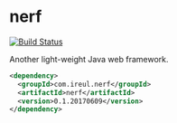 # nerf
[![Build Status](https://travis-ci.org/wade-r/nerf.svg?branch=master)](https://travis-ci.org/wade-r/nerf)

Another light-weight Java web framework.

```xml
<dependency>
  <groupId>com.ireul.nerf</groupId>
  <artifactId>nerf</artifactId>
  <version>0.1.20170609</version>
</dependency>
```

